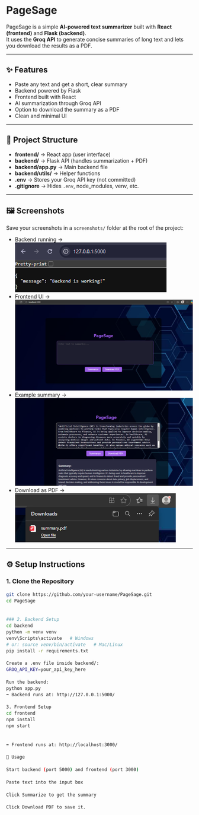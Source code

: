 # PageSage 

PageSage is a simple **AI-powered text summarizer** built with **React (frontend)** and **Flask (backend)**.  
It uses the **Groq API** to generate concise summaries of long text and lets you download the results as a PDF.  

---

## ✨ Features
- Paste any text and get a short, clear summary  
- Backend powered by Flask  
- Frontend built with React  
- AI summarization through Groq API  
- Option to download the summary as a PDF  
- Clean and minimal UI  

---

## 📂 Project Structure
- **frontend/** → React app (user interface)  
- **backend/** → Flask API (handles summarization + PDF)  
- **backend/app.py** → Main backend file  
- **backend/utils/** → Helper functions  
- **.env** → Stores your Groq API key (not committed)  
- **.gitignore** → Hides `.env`, node_modules, venv, etc.  

---

## 🖼️ Screenshots
Save your screenshots in a `screenshots/` folder at the root of the project:  

- Backend running → ![Backend](./screenshots/backend.png)  
- Frontend UI → ![Frontend](./screenshots/frontend.png)  
- Example summary → ![Output](./screenshots/output.png)  
- Download as PDF → ![Download](./screenshots/download.png)  

---

## ⚙️ Setup Instructions

### 1. Clone the Repository
```bash
git clone https://github.com/your-username/PageSage.git
cd PageSage


### 2. Backend Setup
cd backend
python -m venv venv
venv\Scripts\activate   # Windows
# or: source venv/bin/activate   # Mac/Linux
pip install -r requirements.txt

Create a .env file inside backend/:
GROQ_API_KEY=your_api_key_here

Run the backend:
python app.py
➡️ Backend runs at: http://127.0.0.1:5000/

3. Frontend Setup
cd frontend
npm install
npm start


➡️ Frontend runs at: http://localhost:3000/

🚀 Usage

Start backend (port 5000) and frontend (port 3000)

Paste text into the input box

Click Summarize to get the summary

Click Download PDF to save it.